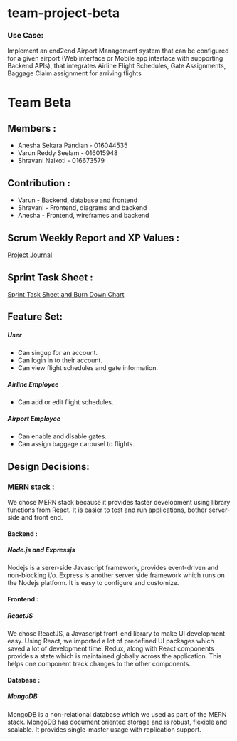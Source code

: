 # team-project-beta

### Use Case:

Implement an end2end Airport Management system that can be configured for a given airport (Web interface or Mobile app interface with supporting Backend APIs), that integrates Airline Flight Schedules, Gate Assignments, Baggage Claim assignment for arriving flights


# Team Beta  

## Members :  
* Anesha Sekara Pandian - 016044535  
* Varun Reddy Seelam - 016015948  
* Shravani Naikoti - 016673579  

## Contribution :  
* Varun - Backend, database and frontend  
* Shravani - Frontend, diagrams and backend  
* Anesha - Frontend, wireframes and backend  

## Scrum Weekly Report and XP Values :  
[Project Journal](https://github.com/gopinathsjsu/team-project-beta/blob/master/Documentation/ProjectJournal.md)  

## Sprint Task Sheet :  
[Sprint Task Sheet and Burn Down Chart](https://github.com/gopinathsjsu/team-project-beta/blob/master/Documentation/Sprint_Task_Sheet.xlsx)  
  
## Feature Set:  
##### User  
* Can singup for an account.
* Can login in to their account.
* Can view flight schedules and gate information.

##### Airline Employee  
* Can add or edit flight schedules.  

##### Airport Employee  
* Can enable and disable gates.
* Can assign baggage carousel to flights.  


## Design Decisions:  
### MERN stack :  
We chose MERN stack because it provides faster development using library functions from React. It is easier to test and run applications, bother server-side and front end.  
#### Backend :
##### Node.js and Expressjs
Nodejs is a serer-side Javascript framework, provides event-driven and non-blocking i/o. Express is another server side framework which runs on the Nodejs platform. It is easy to configure and customize. 
#### Frontend : 
##### ReactJS  
We chose ReactJS, a Javascript front-end library to make UI development easy. Using React, we imported a lot of predefined UI packages which saved a lot of development time. Redux, along with React components provides a state which is maintained globally across the application. This helps one component track changes to the other components.  
#### Database :
##### MongoDB  
MongoDB is a non-relational database which we used as part of the MERN stack. MongoDB has document oriented storage and is robust, flexible and scalable. It provides single-master usage with replication support.  


